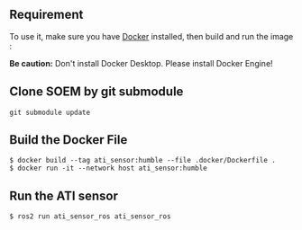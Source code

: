 ## Requirement

To use it, make sure you have [Docker](https://docs.docker.com/get-docker/) installed, then build and run the image :

**Be caution:** Don't install Docker Desktop. Please install Docker Engine!

## Clone SOEM by git submodule

`git submodule update`

## Build the Docker File

```shell
$ docker build --tag ati_sensor:humble --file .docker/Dockerfile .
$ docker run -it --network host ati_sensor:humble
```

## Run the ATI sensor

```shell
$ ros2 run ati_sensor_ros ati_sensor_ros
```
